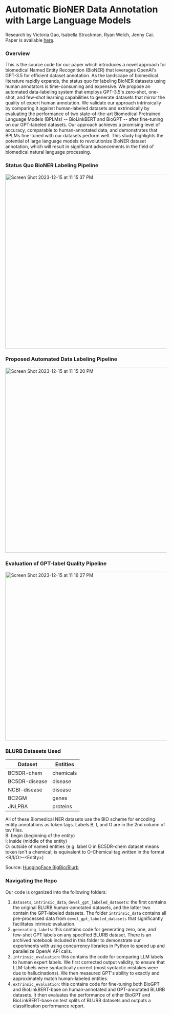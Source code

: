 # Automatic BioNER Data Annotation with Large Language Models
Research by Victoria Gao, Isabella Struckman, Ryan Welch, Jenny Cai. Paper is available [here](https://drive.google.com/file/d/1zE9SACgeOmFf-YnIjh4R_YxhP68edxqz/view?usp=sharing).

### Overview
This is the source code for our paper which introduces a novel approach for biomedical Named Entity Recognition (BioNER) that leverages OpenAI's GPT-3.5 for efficient dataset annotation. As the landscape of biomedical literature rapidly expands, the status quo for labeling BioNER datasets using human annotators is time-consuming and expensive. We propose an automated data-labeling system that employs GPT-3.5's zero-shot, one-shot, and few-shot learning capabilities to generate datasets that mirror the quality of expert human annotation. We validate our approach intrinsically by comparing it against human-labeled datasets and extrinsically by evaluating the performance of two state-of-the-art Biomedical Pretrained Language Models (BPLMs) -- BioLinkBERT and BioGPT -- after fine-tuning on our GPT-labeled datasets. Our approach achieves a promising level of accuracy, comparable to human-annotated data, and demonstrates that BPLMs fine-tuned with our datasets perform well. This study highlights the potential of large language models to revolutionize BioNER dataset annotation, which will result in significant advancements in the field of biomedical natural language processing.

### Status Quo BioNER Labeling Pipeline
<img width="544" alt="Screen Shot 2023-12-15 at 11 15 37 PM" src="https://github.com/jennyxycai/llm-annotations/assets/69180033/489c37b0-bc25-4b65-ab43-d3950b4ce273">

### Proposed Automated Data Labeling Pipeline
<img width="576" alt="Screen Shot 2023-12-15 at 11 15 20 PM" src="https://github.com/jennyxycai/llm-annotations/assets/69180033/c79d2e9b-2b54-4477-beb1-d5edd53c3b0e">

### Evaluation of GPT-label Quality Pipeline
<img width="525" alt="Screen Shot 2023-12-15 at 11 16 27 PM" src="https://github.com/jennyxycai/llm-annotations/assets/69180033/597d5104-6f69-4c6e-8af5-b842bfe8c48c">

### BLURB Datasets Used
| Dataset  | Entities |
| ------------- | ------------- |
| BC5DR-chem  | chemicals |
| BC5DR-disease  | disease  |
| NCBI-disease  | disease  |
| BC2GM  | genes |
| JNLPBA | proteins |

All of these Biomedical NER datasets use the BIO scheme for encoding entity annotations as token tags. Labels B, I, and O are in the 2nd column of tsv files.<br>
B: begin (beginning of the entity)<br>
I: inside (middle of the entity)<br>
O: outside of named entities (e.g. label O in BC5DR-chem dataset means token isn't a chemical; is equivalent to O-Chemical tag written in the format &lt;B/I/O&gt;-&lt;Entity&gt;)

Source: [HuggingFace BigBio/Blurb](https://huggingface.co/datasets/bigbio/blurb)

### Navigating the Repo
Our code is organized into the following folders:
1. `datasets`, `intrinsic_data`, `devel_gpt_labeled_datasets`: the first contains the original BLURB human-annotated datasets, and the latter two contain the GPT-labeled datasets. The folder `intrinsic_data` contains all pre-processed data from `devel_gpt_labeled_datasets` that significantly facilitates intrinsic evaluation.
2. `generating_labels`: this contains code for generating zero, one, and few-shot GPT labels on any specified BLURB dataset. There is an archived notebook included in this folder to demonstrate our experiments with using concurrency libraries in Python to speed up and parallelize OpenAI API calls.
3. `intrinsic_evaluation`: this contains the code for comparing LLM labels to human expert labels. We first corrected output validity, to ensure that LLM-labels were syntactically correct (most syntactic mistakes were due to hallucinations). We then measured GPT's ability to exactly and approximately match human-labeled entities.
4. `extrinsic_evaluation`: this contains code for fine-tuning both BioGPT and BioLinkBERT-base on human-annotated and GPT-annotated BLURB datasets. It then evaluates the performance of either BioGPT and BioLinkBERT-base on test splits of BLURB datasets and outputs a classification performance report.

